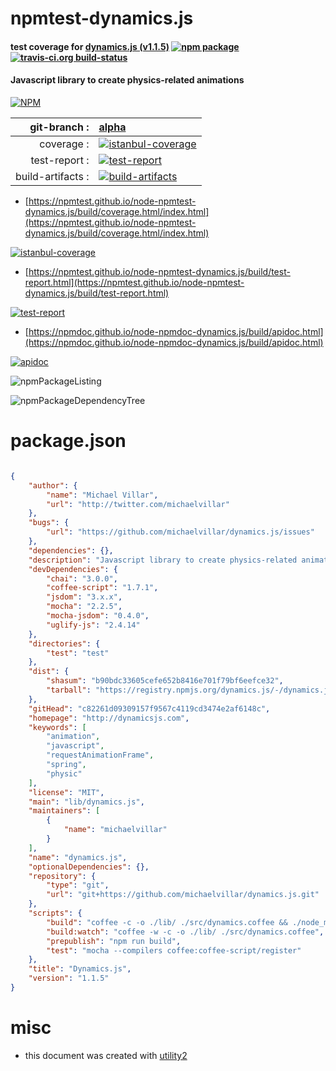 # npmtest-dynamics.js

#### test coverage for  [dynamics.js (v1.1.5)](http://dynamicsjs.com)  [![npm package](https://img.shields.io/npm/v/npmtest-dynamics.js.svg?style=flat-square)](https://www.npmjs.org/package/npmtest-dynamics.js) [![travis-ci.org build-status](https://api.travis-ci.org/npmtest/node-npmtest-dynamics.js.svg)](https://travis-ci.org/npmtest/node-npmtest-dynamics.js)

#### Javascript library to create physics-related animations

[![NPM](https://nodei.co/npm/dynamics.js.png?downloads=true&downloadRank=true&stars=true)](https://www.npmjs.com/package/dynamics.js)

| git-branch : | [alpha](https://github.com/npmtest/node-npmtest-dynamics.js/tree/alpha)|
|--:|:--|
| coverage : | [![istanbul-coverage](https://npmtest.github.io/node-npmtest-dynamics.js/build/coverage.badge.svg)](https://npmtest.github.io/node-npmtest-dynamics.js/build/coverage.html/index.html)|
| test-report : | [![test-report](https://npmtest.github.io/node-npmtest-dynamics.js/build/test-report.badge.svg)](https://npmtest.github.io/node-npmtest-dynamics.js/build/test-report.html)|
| build-artifacts : | [![build-artifacts](https://npmtest.github.io/node-npmtest-dynamics.js/glyphicons_144_folder_open.png)](https://github.com/npmtest/node-npmtest-dynamics.js/tree/gh-pages/build)|

- [https://npmtest.github.io/node-npmtest-dynamics.js/build/coverage.html/index.html](https://npmtest.github.io/node-npmtest-dynamics.js/build/coverage.html/index.html)

[![istanbul-coverage](https://npmtest.github.io/node-npmtest-dynamics.js/build/screenCapture.buildCi.browser.%252Ftmp%252Fbuild%252Fcoverage.lib.html.png)](https://npmtest.github.io/node-npmtest-dynamics.js/build/coverage.html/index.html)

- [https://npmtest.github.io/node-npmtest-dynamics.js/build/test-report.html](https://npmtest.github.io/node-npmtest-dynamics.js/build/test-report.html)

[![test-report](https://npmtest.github.io/node-npmtest-dynamics.js/build/screenCapture.buildCi.browser.%252Ftmp%252Fbuild%252Ftest-report.html.png)](https://npmtest.github.io/node-npmtest-dynamics.js/build/test-report.html)

- [https://npmdoc.github.io/node-npmdoc-dynamics.js/build/apidoc.html](https://npmdoc.github.io/node-npmdoc-dynamics.js/build/apidoc.html)

[![apidoc](https://npmdoc.github.io/node-npmdoc-dynamics.js/build/screenCapture.buildCi.browser.%252Ftmp%252Fbuild%252Fapidoc.html.png)](https://npmdoc.github.io/node-npmdoc-dynamics.js/build/apidoc.html)

![npmPackageListing](https://npmtest.github.io/node-npmtest-dynamics.js/build/screenCapture.npmPackageListing.svg)

![npmPackageDependencyTree](https://npmtest.github.io/node-npmtest-dynamics.js/build/screenCapture.npmPackageDependencyTree.svg)



# package.json

```json

{
    "author": {
        "name": "Michael Villar",
        "url": "http://twitter.com/michaelvillar"
    },
    "bugs": {
        "url": "https://github.com/michaelvillar/dynamics.js/issues"
    },
    "dependencies": {},
    "description": "Javascript library to create physics-related animations",
    "devDependencies": {
        "chai": "3.0.0",
        "coffee-script": "1.7.1",
        "jsdom": "3.x.x",
        "mocha": "2.2.5",
        "mocha-jsdom": "0.4.0",
        "uglify-js": "2.4.14"
    },
    "directories": {
        "test": "test"
    },
    "dist": {
        "shasum": "b90bdc33605cefe652b8416e701f79bf6eefce32",
        "tarball": "https://registry.npmjs.org/dynamics.js/-/dynamics.js-1.1.5.tgz"
    },
    "gitHead": "c82261d09309157f9567c4119cd3474e2af6148c",
    "homepage": "http://dynamicsjs.com",
    "keywords": [
        "animation",
        "javascript",
        "requestAnimationFrame",
        "spring",
        "physic"
    ],
    "license": "MIT",
    "main": "lib/dynamics.js",
    "maintainers": [
        {
            "name": "michaelvillar"
        }
    ],
    "name": "dynamics.js",
    "optionalDependencies": {},
    "repository": {
        "type": "git",
        "url": "git+https://github.com/michaelvillar/dynamics.js.git"
    },
    "scripts": {
        "build": "coffee -c -o ./lib/ ./src/dynamics.coffee && ./node_modules/uglify-js/bin/uglifyjs ./lib/dynamics.js -m -c -o ./lib/dynamics.min.js",
        "build:watch": "coffee -w -c -o ./lib/ ./src/dynamics.coffee",
        "prepublish": "npm run build",
        "test": "mocha --compilers coffee:coffee-script/register"
    },
    "title": "Dynamics.js",
    "version": "1.1.5"
}
```



# misc
- this document was created with [utility2](https://github.com/kaizhu256/node-utility2)
